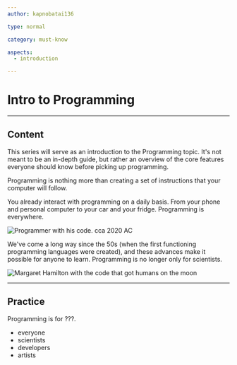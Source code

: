 ```yaml
---
author: kapnobatai136

type: normal

category: must-know

aspects:
  - introduction

---
```


# Intro to Programming

---
## Content

This series will serve as an introduction to the Programming topic. It's not meant to be an in-depth guide, but rather an overview of the core features everyone should know before picking up programming.

Programming is nothing more than creating a set of instructions that your computer will follow.

You already interact with programming on a daily basis. From your phone and personal computer to your car and your fridge. Programming is everywhere.

![Programmer with his code. cca 2020 AC](https://img.enkipro.com/eb78af66dd322c4af4b0de2087defb53.jpeg)

We've come a long way since the 50s (when the first functioning programming languages were created), and these advances make it possible for anyone to learn. Programming is no longer only for scientists.

![Margaret Hamilton with the code that got humans on the moon](https://img.enkipro.com/2f391bea71138c89b937f6cab4dc3612.jpeg)

---
## Practice

Programming is for ???.

* everyone
* scientists
* developers
* artists
